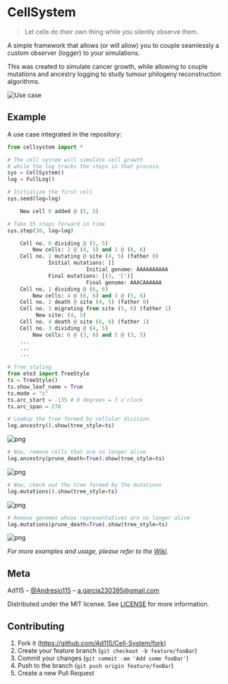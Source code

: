 # CellSystem

> Let cells do their own thing while you silently observe them.

A simple framework that allows (or will allow) you to couple seamlessly a custom observer (logger) to your simulations.

This was created to simulate cancer growth, while allowing to couple mutations and ancestry logging to study tumour philogeny reconstruction algorithms.

![Use case](assets/sidebyside.png)

## Example

A use case integrated in the repository:


```python
from cellsystem import *

# The cell system will simulate cell growth
# while the log tracks the steps in that process.
sys = CellSystem()
log = FullLog()

# Initialize the first cell
sys.seed(log=log)

    New cell 0 added @ (5, 5)

# Take 35 steps forward in time
sys.step(30, log=log)

    Cell no. 0 dividing @ (5, 5)
    	New cells: 2 @ (4, 5) and 1 @ (6, 6)
    Cell no. 2 mutating @ site (4, 5) (father 0)
    		 Initial mutations: []
                    	 Initial genome: AAAAAAAAAA
    		 Final mutations: [(3, 'C')]
                    	 Final genome: AAACAAAAAA
    Cell no. 1 dividing @ (6, 6)
    	New cells: 4 @ (6, 6) and 3 @ (5, 6)
    Cell no. 2 death @ site (4, 5) (father 0)
    Cell no. 3 migrating from site (5, 6) (father 1)
    	 New site: (4, 5)
    Cell no. 4 death @ site (6, 6) (father 1)
    Cell no. 3 dividing @ (4, 5)
    	New cells: 6 @ (3, 6) and 5 @ (3, 5)
    ...
    ...
    ...

# Tree styling
from ete3 import TreeStyle
ts = TreeStyle()
ts.show_leaf_name = True
ts.mode = "c"
ts.arc_start = -135 # 0 degrees = 3 o'clock
ts.arc_span = 270

# Lookup the tree formed by cellular division
log.ancestry().show(tree_style=ts)
```

![png](assets/output_6_0.png)

```python
# Now, remove cells that are no longer alive
log.ancestry(prune_death=True).show(tree_style=ts)
```

![png](assets/output_7_0.png)

```python
# Now, check out the tree formed by the mutations 
log.mutations().show(tree_style=ts)
```

![png](assets/output_8_0.png)

```python
# Remove genomes whose representatives are no longer alive
log.mutations(prune_death=True).show(tree_style=ts)
```

![png](assets/output_9_0.png)

_For more examples and usage, please refer to the [Wiki](wikigoeshere.com)._

## Meta

Ad115 – [@Andresio115](https://twitter.com/Andresio115) – a.garcia230395@gmail.com

Distributed under the MIT license. See [LICENSE](LICENSE) for more information.

## Contributing

1. Fork it (<https://github.com/Ad115/Cell-System/fork>)
2. Create your feature branch (`git checkout -b feature/fooBar`)
3. Commit your changes (`git commit -am 'Add some fooBar'`)
4. Push to the branch (`git push origin feature/fooBar`)
5. Create a new Pull Request
